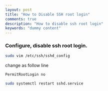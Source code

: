 ```yaml
---
layout: post
title: "How to Disable SSH root login"
comments: true
description: "How to disable ssh root login"
keywords: "dummy content"
---
```


### Configure, disable ssh root login.

``` bash
sudo vim /etc/ssh/sshd_config
```
change as follow line
```bash
PermitRootLogin no
```
```bash
sudo systemctl restart sshd.service
```
